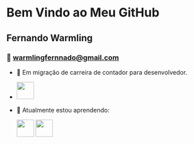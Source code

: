 # Bem Vindo ao Meu GitHub

## Fernando Warmling

### :e-mail: warmlingfernnado@gmail.com

- 🔭 Em migração de carreira de contador para desenvolvedor.

- <img src="https://cdn.jsdelivr.net/gh/devicons/devicon/icons/java/java-original.svg" width="40" height="40" />

  

- 🌱 Atualmente estou aprendendo:

  <img src="https://cdn.jsdelivr.net/gh/devicons/devicon/icons/html5/html5-original-wordmark.svg" width="40" height="40" /> <img src="https://cdn.jsdelivr.net/gh/devicons/devicon/icons/github/github-original-wordmark.svg" width="40" height="40" />

  



